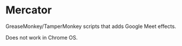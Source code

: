# Mercator
GreaseMonkey/TamperMonkey scripts that adds Google Meet effects.

Does not work in Chrome OS.
